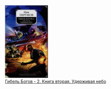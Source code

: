 ![](Гибель%20Богов%20-%202.%20Книга%20вторая.%20Удерживая%20небо.jpg)  
[Гибель Богов - 2. Книга вторая. Удерживая небо](Гибель%20Богов%20-%202.%20Книга%20вторая.%20Удерживая%20небо.md)

